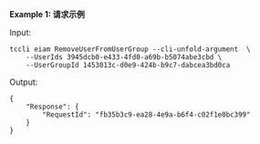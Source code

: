 **Example 1: 请求示例**



Input: 

```
tccli eiam RemoveUserFromUserGroup --cli-unfold-argument  \
    --UserIds 3945dcb0-e433-4fd0-a69b-b5074abe3cbd \
    --UserGroupId 1453013c-d0e9-424b-b9c7-dabcea3bd0ca
```

Output: 
```
{
    "Response": {
        "RequestId": "fb35b3c9-ea28-4e9a-b6f4-c02f1e0bc399"
    }
}
```

